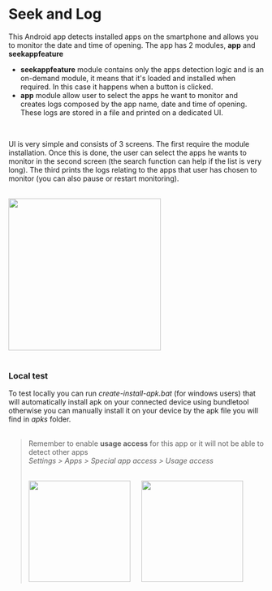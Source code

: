 # Seek and Log
This Android app detects installed apps on the smartphone and allows you to monitor the date and time of opening.
The app has 2 modules, **app** and **seekappfeature** 
<br>

- **seekappfeature** module contains only the apps detection logic and is an on-demand module, it means that it's loaded and installed when required. In this case it happens when a button is clicked.
- **app** module allow user to select the apps he want to monitor and creates logs composed by the app name, date and time of opening. These logs are stored in a file and printed on a dedicated UI.
<br>

UI is very simple and consists of 3 screens. The first require the module installation. 
Once this is done, the user can select the apps he wants to monitor in the second screen (the search function can help if the list is very long).
The third prints the logs relating to the apps that user has chosen to monitor (you can also pause or restart monitoring). 
<br><br>

<img src=https://github.com/LucaPalenga/Seek-and-Log/assets/49731077/66b021d1-e1fb-4434-bba8-9bf878839f88 width = 300/>
<br><br>

### Local test
To test locally you can run *create-install-apk.bat* (for windows users) that will automatically install apk on your connected device using bundletool otherwise you can manually install it on your device by the apk file you will find in *apks* folder. 
<br><br>

> Remember to enable **usage access** for this app or it will not be able to detect other apps 
> <br>
> *Settings > Apps > Special app access > Usage access*
> <br><br>
> 
> <img src=https://github.com/LucaPalenga/Seek-and-Log/assets/49731077/8e8c31ab-9cb4-47d0-ba5a-c8817ca79423 width = 200/> &emsp; <img src=https://github.com/LucaPalenga/Seek-and-Log/assets/49731077/f4ddae7c-e8c4-4486-a45c-9e43fdb150cc width = 200/>
   
